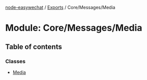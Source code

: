 [node-easywechat](../README.md) / [Exports](../modules.md) / Core/Messages/Media

# Module: Core/Messages/Media

## Table of contents

### Classes

- [Media](../classes/Core_Messages_Media.Media.md)
